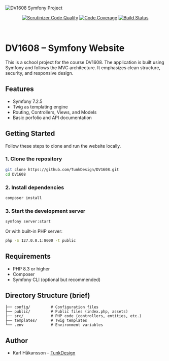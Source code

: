 ![DV1608 Symfony Project](https://i.imgur.com/WQiomwj.png)

<center>

[![Scrutinizer Code Quality](https://scrutinizer-ci.com/g/TunkDesign/DV1608/badges/quality-score.png?b=main)](https://scrutinizer-ci.com/g/TunkDesign/DV1608/?branch=main)
[![Code Coverage](https://scrutinizer-ci.com/g/TunkDesign/DV1608/badges/coverage.png?b=main)](https://scrutinizer-ci.com/g/TunkDesign/DV1608/?branch=main)
[![Build Status](https://scrutinizer-ci.com/g/TunkDesign/DV1608/badges/build.png?b=main)](https://scrutinizer-ci.com/g/TunkDesign/DV1608/build-status/main)
</center>
<br>

# DV1608 – Symfony Website

This is a school project for the course DV1608. The application is built using Symfony and follows the MVC architecture. It emphasizes clean structure, security, and responsive design.

## Features

- Symfony 7.2.5
- Twig as templating engine
- Routing, Controllers, Views, and Models
- Basic porfolio and API documentation

## Getting Started

Follow these steps to clone and run the website locally.

### 1. Clone the repository

```bash
git clone https://github.com/TunkDesign/DV1608.git
cd DV1608
```

### 2. Install dependencies

```bash
composer install
```

### 3. Start the development server

```bash
symfony server:start
```

Or with built-in PHP server:

```bash
php -S 127.0.0.1:8000 -t public
```

## Requirements

- PHP 8.3 or higher
- Composer
- Symfony CLI (optional but recommended)

## Directory Structure (brief)

```
├── config/         # Configuration files
├── public/         # Public files (index.php, assets)
├── src/            # PHP code (controllers, entities, etc.)
├── templates/      # Twig templates
└── .env            # Environment variables
```

## Author

- Karl Håkansson – [TunkDesign](https://github.com/TunkDesign)